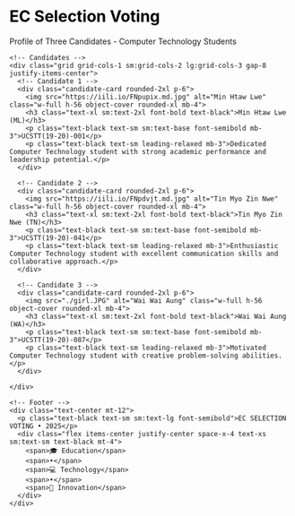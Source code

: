 
<!DOCTYPE html>
<html lang="en">
<head>
  <meta charset="UTF-8" />
  <meta name="viewport" content="width=device-width, initial-scale=1.0"/>
  <title>Profile of Three Candidates</title>
  <script src="https://cdn.tailwindcss.com"></script>
  <style>
    @import url('https://fonts.googleapis.com/css2?family=Playfair+Display:wght@400;500;600;700&family=Inter:wght@300;400;500;600&display=swap');
    
    body {
      font-family: 'Inter', sans-serif;
      background: linear-gradient(180deg, #7c3aed 0%, #ec4899 15%, #f59e0b 30%, #043424 45%, #245099 60%, #4d318d 75%, #922828 90%, #9e4506 100%);
      min-height: 100vh;
    }

   @media (max-width: 639px) {
  .px-4 {
    padding-left: 20px !important;
    padding-right: 20px !important;
  }
}


    /* .premium-bg {
      background: radial-gradient(circle at 20% 50%, rgba(89, 13, 51, 0.4), transparent 50%),
                  radial-gradient(circle at 80% 20%, rgba(245, 158, 11, 0.4), transparent 50%),
                  radial-gradient(circle at 40% 80%, rgba(16, 185, 129, 0.4), transparent 50%),
                  radial-gradient(circle at 60% 40%, rgba(52, 28, 108, 0.4), transparent 50%),
                  radial-gradient(circle at 10% 90%, rgba(239, 68, 68, 0.3), transparent 50%),
                  radial-gradient(circle at 90% 10%, rgba(194, 86, 9, 0.3), transparent 50%);
    } */

    .candidate-card {
      background: rgba(255, 255, 255, 0.25);
      backdrop-filter: blur(25px);
      border: 2px solid rgba(255, 255, 255, 0.4);
      transition: all 0.6s ease;
      position: relative;
      overflow: hidden;
      max-width: 350px;
      box-shadow: 0 8px 30px rgba(0, 0, 0, 0.2);
    }

    .candidate-card:hover {
      transform: translateY(-10px) scale(1.02);
      background: rgba(255, 255, 255, 0.35);
    }

    .premium-title {
      font-family: 'Playfair Display', serif;
      color: #000;
    }

    .policy-dot {
      background: linear-gradient(135deg, #ec4899, #f59e0b, #10b981, #8b5cf6);
      box-shadow: 0 0 10px rgba(236, 72, 153, 0.4);
    }
  </style>
</head>
<body class="premium-bg relative">
  <div class="container mx-auto px-4 sm:px-6 md:px-10 lg:px-12 py-8 max-w-7xl min-h-screen flex flex-col">
    <!-- Header -->
    <div class="text-center mb-12">
      <h1 class="premium-title text-3xl sm:text-4xl md:text-5xl lg:text-6xl font-bold mb-4 glow-text">EC Selection Voting</h1>
      <p class="text-base sm:text-lg md:text-xl text-black font-medium">Profile of Three Candidates - Computer Technology Students</p>
    </div>

    <!-- Candidates -->
    <div class="grid grid-cols-1 sm:grid-cols-2 lg:grid-cols-3 gap-8 justify-items-center">
      <!-- Candidate 1 -->
      <div class="candidate-card rounded-2xl p-6">
        <img src="https://iili.io/FNpupix.md.jpg" alt="Min Htaw Lwe" class="w-full h-56 object-cover rounded-xl mb-4">
        <h3 class="text-xl sm:text-2xl font-bold text-black">Min Htaw Lwe (ML)</h3>
        <p class="text-black text-sm sm:text-base font-semibold mb-3">UCSTT(19-20)-001</p>
        <p class="text-black text-sm leading-relaxed mb-3">Dedicated Computer Technology student with strong academic performance and leadership potential.</p>
      </div>

      <!-- Candidate 2 -->
      <div class="candidate-card rounded-2xl p-6">
        <img src="https://iili.io/FNpdvjt.md.jpg" alt="Tin Myo Zin Nwe" class="w-full h-56 object-cover rounded-xl mb-4">
        <h3 class="text-xl sm:text-2xl font-bold text-black">Tin Myo Zin Nwe (TN)</h3>
        <p class="text-black text-sm sm:text-base font-semibold mb-3">UCSTT(19-20)-041</p>
        <p class="text-black text-sm leading-relaxed mb-3">Enthusiastic Computer Technology student with excellent communication skills and collaborative approach.</p>
      </div>

      <!-- Candidate 3 -->
      <div class="candidate-card rounded-2xl p-6">
        <img src="./girl.JPG" alt="Wai Wai Aung" class="w-full h-56 object-cover rounded-xl mb-4">
        <h3 class="text-xl sm:text-2xl font-bold text-black">Wai Wai Aung (WA)</h3>
        <p class="text-black text-sm sm:text-base font-semibold mb-3">UCSTT(19-20)-087</p>
        <p class="text-black text-sm leading-relaxed mb-3">Motivated Computer Technology student with creative problem-solving abilities.</p>
      </div>
      
    </div>

    <!-- Footer -->
    <div class="text-center mt-12">
      <p class="text-black text-sm sm:text-lg font-semibold">EC SELECTION VOTING • 2025</p>
      <div class="flex items-center justify-center space-x-4 text-xs sm:text-sm text-black mt-4">
        <span>🎓 Education</span>
        <span>•</span>
        <span>💻 Technology</span>
        <span>•</span>
        <span>🚀 Innovation</span>
      </div>
    </div>
  </div>
</body>
</html>




